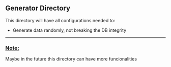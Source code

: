 ## Generator Directory

This directory will have all configurations needed to: <br> 
- Generate data randomly, not breaking the DB integrity

---
### <u>**Note:**</u> <br>
Maybe in the future this directory can have more funcionalities